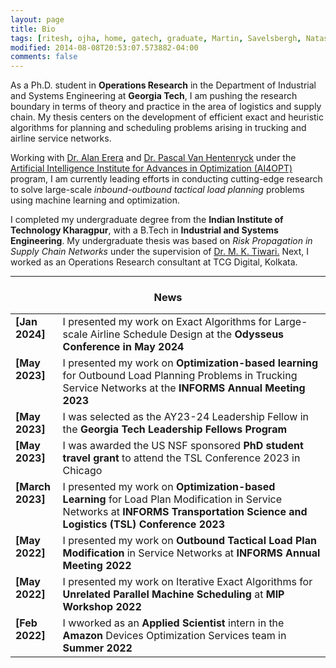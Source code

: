 ```yaml
---
layout: page
title: Bio
tags: [ritesh, ojha, home, gatech, graduate, Martin, Savelsbergh, Natashia, Boland, Alan, Erera, supply chain, operations research]
modified: 2014-08-08T20:53:07.573882-04:00
comments: false
---
```


As a Ph.D. student in <strong>Operations Research</strong> in the Department of Industrial and Systems Engineering at <strong>Georgia Tech</strong>, I am pushing the research boundary in terms of theory and practice in the area of logistics and supply chain. My thesis centers on the development of efficient exact and heuristic algorithms for planning and scheduling problems arising in trucking and airline service networks. 

Working with <a href="https://www.isye.gatech.edu/users/alan-erera/">Dr. Alan Erera</a> and <a href="https://www.isye.gatech.edu/users/pascal-van-hentenryck">Dr. Pascal Van Hentenryck</a> under the <a href="https://www.ai4opt.org/">Artificial Intelligence Institute for Advances in Optimization (AI4OPT)</a> program, I am currently leading efforts in conducting cutting-edge research to solve large-scale *inbound-outbound tactical load planning* problems using machine learning and optimization. 

I completed my undergraduate degree from the <strong>Indian Institute of Technology Kharagpur</strong>, with a B.Tech in <strong>Industrial and Systems Engineering</strong>. My undergraduate thesis was based on *Risk Propagation in Supply Chain Networks* under the supervision of <a href="https://scholar.google.co.in/citations?user=xDL-rrsAAAAJ&hl=en/">Dr. M. K. Tiwari.</a> Next, I worked as an Operations Research consultant at TCG Digital, Kolkata. 

----

<h3 align="center">News</h3>
<table class='news-table'>
    <col width="15%">
    <col width="85%">
    <tr>
        <td valign="top"><strong>[Jan 2024]</strong></td>
        <td>I presented my work on Exact Algorithms for Large-scale Airline Schedule Design at the <strong>Odysseus Conference in May 2024</strong></td>
    </tr>
    <tr>
        <td valign="top"><strong>[May 2023]</strong></td>
        <td>I presented my work on <strong>Optimization-based learning</strong> for Outbound Load Planning Problems in Trucking Service Networks at the <strong>INFORMS Annual Meeting 2023</strong></td>
    </tr>
    <tr>
        <td valign="top"><strong>[May 2023]</strong></td>
        <td>I was selected as the AY23-24 Leadership Fellow in the <strong>Georgia Tech Leadership Fellows Program</strong></td>
    </tr>
    <tr>
        <td valign="top"><strong>[May 2023]</strong></td>
        <td>I was awarded the US NSF sponsored <strong>PhD student travel grant</strong> to attend the TSL Conference 2023 in Chicago</td>
    </tr>
    <tr>
        <td valign="top"><strong>[March 2023]</strong></td>
        <td>I presented my work on <strong>Optimization-based Learning</strong> for Load Plan Modification in Service Networks at <strong>INFORMS Transportation Science and Logistics (TSL) Conference 2023</strong></td>
    </tr>
    <tr>
        <td valign="top"><strong>[May 2022]</strong></td>
        <td>I presented my work on <strong>Outbound Tactical Load Plan Modification</strong> in Service Networks at <strong>INFORMS Annual Meeting 2022</strong></td>
    </tr>
    <tr>
        <td valign="top"><strong>[May 2022]</strong></td>
        <td>I presented my work on Iterative Exact Algorithms for <strong>Unrelated Parallel Machine Scheduling</strong> at <strong>MIP Workshop 2022</strong></td>
    </tr>
    <tr>
        <td valign="top"><strong>[Feb 2022]</strong></td>
        <td>I wworked as an <strong>Applied Scientist</strong> intern in the <strong>Amazon</strong> Devices Optimization Services team in <strong>Summer 2022</strong></td>
    </tr>
</table>

